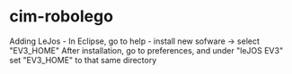 # cim-robolego

Adding LeJos - 
In Eclipse, go to help - install new sofware -> select "EV3_HOME"
After installation, go to preferences, and under "leJOS EV3" set "EV3_HOME" to that same directory
